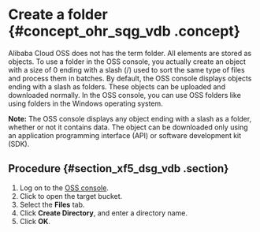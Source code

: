 # Create a folder {#concept_ohr_sqg_vdb .concept}

Alibaba Cloud OSS does not has the term folder. All elements are stored as objects. To use a folder in the OSS console, you actually create an object with a size of 0 ending with a slash \(/\) used to sort the same type of files and process them in batches. By default, the OSS console displays objects ending with a slash as folders. These objects can be uploaded and downloaded normally. In the OSS console, you can use OSS folders like using folders in the Windows operating system.

**Note:** The OSS console displays any object ending with a slash as a folder, whether or not it contains data. The object can be downloaded only using an application programming interface \(API\) or software development kit \(SDK\).

## Procedure {#section_xf5_dsg_vdb .section}

1.  Log on to the [OSS console](https://oss.console.aliyun.com/).
2.  Click to open the target bucket.
3.  Select the **Files** tab.
4.  Click **Create Directory**, and enter a directory name.
5.  Click **OK**.

